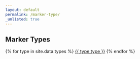 ```yaml
---
layout: default
permalink: /marker-type/
_unlisted: true
---
```


<h2>Marker Types</h2>

{% for type in site.data.types %}
<a href="/marker-type/{{ type.type | slugify }}">{{ type.type }}</a>
{% endfor %}